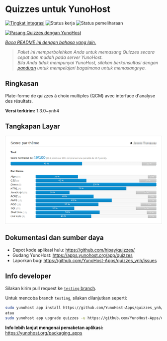 <!--
N.B.: README ini dibuat secara otomatis oleh <https://github.com/YunoHost/apps/tree/master/tools/readme_generator>
Ini TIDAK boleh diedit dengan tangan.
-->

# Quizzes untuk YunoHost

[![Tingkat integrasi](https://dash.yunohost.org/integration/quizzes.svg)](https://ci-apps.yunohost.org/ci/apps/quizzes/) ![Status kerja](https://ci-apps.yunohost.org/ci/badges/quizzes.status.svg) ![Status pemeliharaan](https://ci-apps.yunohost.org/ci/badges/quizzes.maintain.svg)

[![Pasang Quizzes dengan YunoHost](https://install-app.yunohost.org/install-with-yunohost.svg)](https://install-app.yunohost.org/?app=quizzes)

*[Baca README ini dengan bahasa yang lain.](./ALL_README.md)*

> *Paket ini memperbolehkan Anda untuk memasang Quizzes secara cepat dan mudah pada server YunoHost.*  
> *Bila Anda tidak mempunyai YunoHost, silakan berkonsultasi dengan [panduan](https://yunohost.org/install) untuk mempelajari bagaimana untuk memasangnya.*

## Ringkasan

Plate-forme de quizzes à choix multiples (QCM) avec interface d'analyse des résultats.


**Versi terkirim:** 1.3.0~ynh4

## Tangkapan Layar

![Tangkapan Layar pada Quizzes](./doc/screenshots/score_par_theme.png)

## Dokumentasi dan sumber daya

- Depot kode aplikasi hulu: <https://github.com/hipay/quizzes/>
- Gudang YunoHost: <https://apps.yunohost.org/app/quizzes>
- Laporkan bug: <https://github.com/YunoHost-Apps/quizzes_ynh/issues>

## Info developer

Silakan kirim pull request ke [`testing` branch](https://github.com/YunoHost-Apps/quizzes_ynh/tree/testing).

Untuk mencoba branch `testing`, silakan dilanjutkan seperti:

```bash
sudo yunohost app install https://github.com/YunoHost-Apps/quizzes_ynh/tree/testing --debug
atau
sudo yunohost app upgrade quizzes -u https://github.com/YunoHost-Apps/quizzes_ynh/tree/testing --debug
```

**Info lebih lanjut mengenai pemaketan aplikasi:** <https://yunohost.org/packaging_apps>
